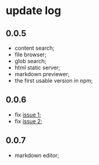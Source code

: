 # update log

## 0.0.5

* content search;
* file browser;
* glob search;
* html static server;
* markdown previewer;
* the first usable version in npm;

## 0.0.6

* fix [issue 1](https://github.com/leungwensen/zfinder/issues/1);
* fix [issue 2](https://github.com/leungwensen/zfinder/issues/2);

## 0.0.7

* markdown editor;
